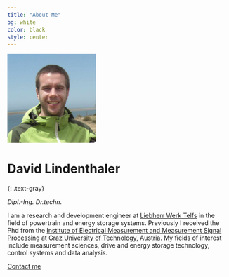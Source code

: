 ```yaml
---
title: "About Me"
bg: white
color: black
style: center
---
```


<img src="/img/CIMG2510.JPG" alt="David Lindenthaler" title="Me, (c) David Lindenthaler" style="width: 40%;" />

# David Lindenthaler
{: .text-gray}

*Dipl.-Ing. Dr.techn.*


I am a research and development engineer at [Liebherr Werk Telfs](https://www.liebherr.com/de/aut/%C3%BCber-liebherr/liebherr-weltweit/%C3%B6sterreich/telfs/telfs.html) in the field of powertrain and energy storage systems.
Previously I received the Phd  from the [Institute of Electrical Measurement and Measurement Signal Processing](https://www.tugraz.at/en/institutes/emt/home/) at [Graz University of Technology](https://www.tugraz.at/home/), Austria. 
My fields of interest include measurement sciences, drive and energy storage technology, control systems and data analysis.


<span id="forkongithub">
  <a href="mailto:d.lindenthaler@gmx.at" class="bg-blue">
    Contact me
  </a>
</span>
